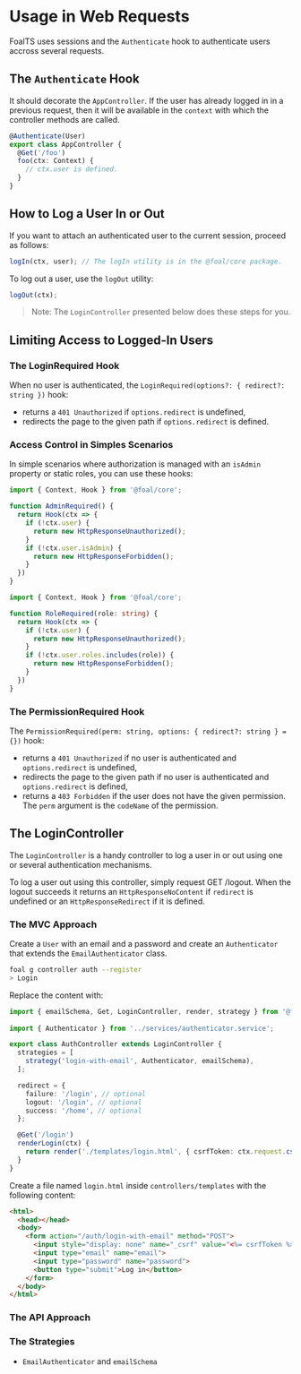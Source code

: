 # Usage in Web Requests

FoalTS uses sessions and the `Authenticate` hook to authenticate users accross several requests.

## The `Authenticate` Hook

It should decorate the `AppController`. If the user has already logged in in a previous request, then it will be available in the `context` with which the controller methods are called.

```ts
@Authenticate(User)
export class AppController {
  @Get('/foo')
  foo(ctx: Context) {
    // ctx.user is defined.
  }
}
```

## How to Log a User In or Out

If you want to attach an authenticated user to the current session, proceed as follows:

```typescript
logIn(ctx, user); // The logIn utility is in the @foal/core package.
```

To log out a user, use the `logOut` utility:
```typescript
logOut(ctx);
```

> Note: The `LoginController` presented below does these steps for you.

## Limiting Access to Logged-In Users

### The LoginRequired Hook

When no user is authenticated, the `LoginRequired(options?: { redirect?: string })` hook:
- returns a `401 Unauthorized` if `options.redirect` is undefined,
- redirects the page to the given path if `options.redirect` is defined.

### Access Control in Simples Scenarios

In simple scenarios where authorization is managed with an `isAdmin` property or static roles, you can use these hooks:

```typescript
import { Context, Hook } from '@foal/core';

function AdminRequired() {
  return Hook(ctx => {
    if (!ctx.user) {
      return new HttpResponseUnauthorized();
    }
    if (!ctx.user.isAdmin) {
      return new HttpResponseForbidden();
    }
  })
}
```

```typescript
import { Context, Hook } from '@foal/core';

function RoleRequired(role: string) {
  return Hook(ctx => {
    if (!ctx.user) {
      return new HttpResponseUnauthorized();
    }
    if (!ctx.user.roles.includes(role)) {
      return new HttpResponseForbidden();
    }
  })
}
```

### The PermissionRequired Hook

The `PermissionRequired(perm: string, options: { redirect?: string } = {})` hook:
- returns a `401 Unauthorized` if no user is authenticated and `options.redirect` is undefined,
- redirects the page to the given path if no user is authenticated and  `options.redirect` is defined,
- returns a `403 Forbidden` if the user does not have the given permission. The `perm` argument is the `codeName` of the permission.

## The LoginController

The `LoginController` is a handy controller to log a user in or out using one or several authentication mechanisms.

To log a user out using this controller, simply request GET /logout. When the logout succeeds it returns an `HttpResponseNoContent` if `redirect` is undefined or an `HttpResponseRedirect` if it is defined.

<!--
When the authentication succeeds it returns an `HttpResponseNoContent` if `successRedirect` is undefined or an `HttpResponseRedirect` if it is defined.

When the authentication fails it returns an `HttpResponseUnauthorized` if `failureRedirect` is undefined or an `HttpResponseRedirect` if it is defined.
-->

### The MVC Approach

Create a `User` with an email and a password and create an `Authenticator` that extends the `EmailAuthenticator` class.

```sh
foal g controller auth --register
> Login
```

Replace the content with:
```typescript
import { emailSchema, Get, LoginController, render, strategy } from '@foal/core';
​​
import { Authenticator } from '../services/authenticator.service';

export class AuthController extends LoginController {
  strategies = [
    strategy('login-with-email', Authenticator, emailSchema),
  ];

  redirect = {
    failure: '/login', // optional
    logout: '/login', // optional
    success: '/home', // optional
  };

  @Get('/login')
  renderLogin(ctx) {
    return render('./templates/login.html', { csrfToken: ctx.request.csrfToken() }, __dirname);
  }
}
```

Create a file named `login.html` inside `controllers/templates` with the following content:
```html
<html>
  <head></head>
  <body>
    <form action="/auth/login-with-email" method="POST">
      <input style="display: none" name="_csrf" value="<%= csrfToken %>">
      <input type="email" name="email">
      <input type="password" name="password">
      <button type="submit">Log in</button>
    </form>
  </body>
</html>
```

### The API Approach

### The Strategies

- `EmailAuthenticator` and `emailSchema`
